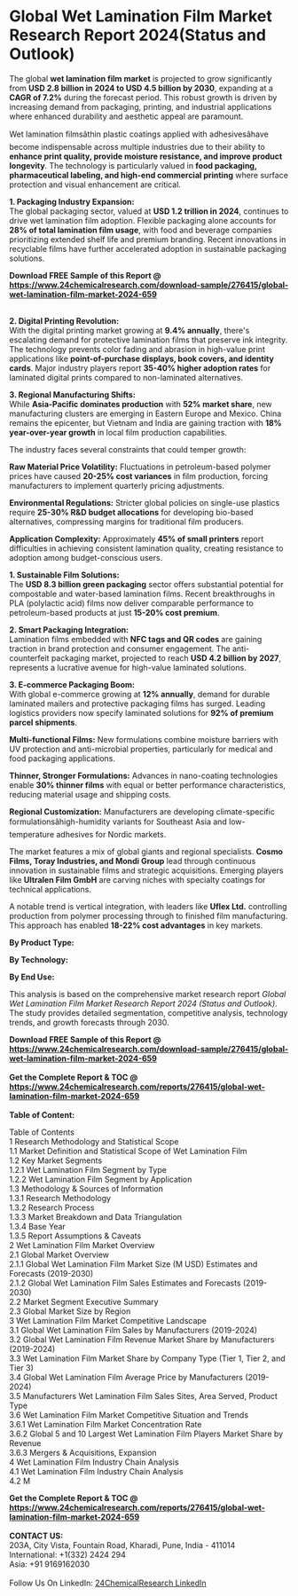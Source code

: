 <h1>Global Wet Lamination Film Market Research Report 2024(Status and Outlook)</h1><p>The global <strong>wet lamination film market</strong> is projected to grow significantly from <strong>USD 2.8 billion in 2024 to USD 4.5 billion by 2030</strong>, expanding at a <strong>CAGR of 7.2%</strong> during the forecast period. This robust growth is driven by increasing demand from packaging, printing, and industrial applications where enhanced durability and aesthetic appeal are paramount.</p><p>Wet lamination filmsâthin plastic coatings applied with adhesivesâhave become indispensable across multiple industries due to their ability to <strong>enhance print quality, provide moisture resistance, and improve product longevity</strong>. The technology is particularly valued in <strong>food packaging, pharmaceutical labeling, and high-end commercial printing</strong> where surface protection and visual enhancement are critical.</p><p><strong>1. Packaging Industry Expansion:</strong><br>
The global packaging sector, valued at <strong>USD 1.2 trillion in 2024</strong>, continues to drive wet lamination film adoption. Flexible packaging alone accounts for <strong>28% of total lamination film usage</strong>, with food and beverage companies prioritizing extended shelf life and premium branding. Recent innovations in recyclable films have further accelerated adoption in sustainable packaging solutions.</p><div><b>Download FREE Sample of this Report @ 
            <a href="https://www.24chemicalresearch.com/download-sample/276415/global-wet-lamination-film-market-2024-659">
            https://www.24chemicalresearch.com/download-sample/276415/global-wet-lamination-film-market-2024-659</a></b></div><br><p><strong>2. Digital Printing Revolution:</strong><br>
With the digital printing market growing at <strong>9.4% annually</strong>, there's escalating demand for protective lamination films that preserve ink integrity. The technology prevents color fading and abrasion in high-value print applications like <strong>point-of-purchase displays, book covers, and identity cards</strong>. Major industry players report <strong>35-40% higher adoption rates</strong> for laminated digital prints compared to non-laminated alternatives.</p><p><strong>3. Regional Manufacturing Shifts:</strong><br>
While <strong>Asia-Pacific dominates production</strong> with <strong>52% market share</strong>, new manufacturing clusters are emerging in Eastern Europe and Mexico. China remains the epicenter, but Vietnam and India are gaining traction with <strong>18% year-over-year growth</strong> in local film production capabilities.</p><p>The industry faces several constraints that could temper growth:</p><p><strong>Raw Material Price Volatility:</strong> Fluctuations in petroleum-based polymer prices have caused <strong>20-25% cost variances</strong> in film production, forcing manufacturers to implement quarterly pricing adjustments.</p><p><strong>Environmental Regulations:</strong> Stricter global policies on single-use plastics require <strong>25-30% R&amp;D budget allocations</strong> for developing bio-based alternatives, compressing margins for traditional film producers.</p><p><strong>Application Complexity:</strong> Approximately <strong>45% of small printers</strong> report difficulties in achieving consistent lamination quality, creating resistance to adoption among budget-conscious users.</p><p><strong>1. Sustainable Film Solutions:</strong><br>
The <strong>USD 8.3 billion green packaging</strong> sector offers substantial potential for compostable and water-based lamination films. Recent breakthroughs in PLA (polylactic acid) films now deliver comparable performance to petroleum-based products at just <strong>15-20% cost premium</strong>.</p><p><strong>2. Smart Packaging Integration:</strong><br>
Lamination films embedded with <strong>NFC tags and QR codes</strong> are gaining traction in brand protection and consumer engagement. The anti-counterfeit packaging market, projected to reach <strong>USD 4.2 billion by 2027</strong>, represents a lucrative avenue for high-value laminated solutions.</p><p><strong>3. E-commerce Packaging Boom:</strong><br>
With global e-commerce growing at <strong>12% annually</strong>, demand for durable laminated mailers and protective packaging films has surged. Leading logistics providers now specify laminated solutions for <strong>92% of premium parcel shipments</strong>.</p><p><strong>Multi-functional Films:</strong> New formulations combine moisture barriers with UV protection and anti-microbial properties, particularly for medical and food packaging applications.</p><p><strong>Thinner, Stronger Formulations:</strong> Advances in nano-coating technologies enable <strong>30% thinner films</strong> with equal or better performance characteristics, reducing material usage and shipping costs.</p><p><strong>Regional Customization:</strong> Manufacturers are developing climate-specific formulationsâhigh-humidity variants for Southeast Asia and low-temperature adhesives for Nordic markets.</p><p>The market features a mix of global giants and regional specialists. <strong>Cosmo Films, Toray Industries, and Mondi Group</strong> lead through continuous innovation in sustainable films and strategic acquisitions. Emerging players like <strong>Ultralen Film GmbH</strong> are carving niches with specialty coatings for technical applications.</p><p>A notable trend is vertical integration, with leaders like <strong>Uflex Ltd.</strong> controlling production from polymer processing through to finished film manufacturing. This approach has enabled <strong>18-22% cost advantages</strong> in key markets.</p><p><strong>By Product Type:</strong></p><p><strong>By Technology:</strong></p><p><strong>By End Use:</strong></p><p>This analysis is based on the comprehensive market research report <em>Global Wet Lamination Film Market Research Report 2024 (Status and Outlook)</em>. The study provides detailed segmentation, competitive analysis, technology trends, and growth forecasts through 2030.</p><div><b>Download FREE Sample of this Report @ 
            <a href="https://www.24chemicalresearch.com/download-sample/276415/global-wet-lamination-film-market-2024-659">
            https://www.24chemicalresearch.com/download-sample/276415/global-wet-lamination-film-market-2024-659</a></b></div><br><div><b>Get the Complete Report & TOC @ 
            <a href="https://www.24chemicalresearch.com/reports/276415/global-wet-lamination-film-market-2024-659">
            https://www.24chemicalresearch.com/reports/276415/global-wet-lamination-film-market-2024-659</a></b></div><br>
            <b>Table of Content:</b><p>Table of Contents<br />
1 Research Methodology and Statistical Scope<br />
1.1 Market Definition and Statistical Scope of Wet Lamination Film<br />
1.2 Key Market Segments<br />
1.2.1 Wet Lamination Film Segment by Type<br />
1.2.2 Wet Lamination Film Segment by Application<br />
1.3 Methodology & Sources of Information<br />
1.3.1 Research Methodology<br />
1.3.2 Research Process<br />
1.3.3 Market Breakdown and Data Triangulation<br />
1.3.4 Base Year<br />
1.3.5 Report Assumptions & Caveats<br />
2 Wet Lamination Film Market Overview<br />
2.1 Global Market Overview<br />
2.1.1 Global Wet Lamination Film Market Size (M USD) Estimates and Forecasts (2019-2030)<br />
2.1.2 Global Wet Lamination Film Sales Estimates and Forecasts (2019-2030)<br />
2.2 Market Segment Executive Summary<br />
2.3 Global Market Size by Region<br />
3 Wet Lamination Film Market Competitive Landscape<br />
3.1 Global Wet Lamination Film Sales by Manufacturers (2019-2024)<br />
3.2 Global Wet Lamination Film Revenue Market Share by Manufacturers (2019-2024)<br />
3.3 Wet Lamination Film Market Share by Company Type (Tier 1, Tier 2, and Tier 3)<br />
3.4 Global Wet Lamination Film Average Price by Manufacturers (2019-2024)<br />
3.5 Manufacturers Wet Lamination Film Sales Sites, Area Served, Product Type<br />
3.6 Wet Lamination Film Market Competitive Situation and Trends<br />
3.6.1 Wet Lamination Film Market Concentration Rate<br />
3.6.2 Global 5 and 10 Largest Wet Lamination Film Players Market Share by Revenue<br />
3.6.3 Mergers & Acquisitions, Expansion<br />
4 Wet Lamination Film Industry Chain Analysis<br />
4.1 Wet Lamination Film Industry Chain Analysis<br />
4.2 M</p><div><b>Get the Complete Report & TOC @ 
            <a href="https://www.24chemicalresearch.com/reports/276415/global-wet-lamination-film-market-2024-659">
            https://www.24chemicalresearch.com/reports/276415/global-wet-lamination-film-market-2024-659</a></b></div><br><b>CONTACT US:</b><br>
            203A, City Vista, Fountain Road, Kharadi, Pune, India - 411014<br>
            International: +1(332) 2424 294<br>
            Asia: +91 9169162030 <br><br>
            Follow Us On LinkedIn: <a href="https://www.linkedin.com/company/24chemicalresearch/">24ChemicalResearch LinkedIn</a>